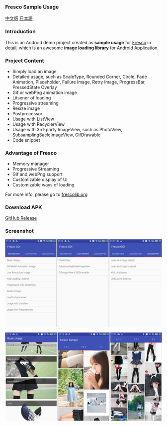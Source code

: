 ### Fresco Sample Usage
[中文版](doc/readme-cn.md) [日本語]()

### Introduction
This is an Android demo project created as **sample usage** for [Fresco](https://github.com/facebook/fresco) in detail, which is an awesome **image loading library** for Android Application.

### Project Content
- Simply load an image
- Detailed usage, such as ScaleType, Rounded Corner, Circle, Fade Animation, Placeholder, Failure Image, Retry Image, ProgressBar, PressedState Overlay
- Gif or webPng animation image
- Litsener of loading
- Progressive streaming
- Resize image
- Postprocessor
- Usage with ListView
- Usage with RecyclerView
- Usage with 3rd-party ImageView, such as PhotoView, SubsamplingSacleImageView, GifDrawable
- Code snippet 

### Advantage of Fresco
- Memory manager
- Progressive Streaming
- Gif and webPng support
- Customizable  display of UI
- Customizable ways of loading

For more info, please go to [frescolib.org](http://frescolib.org/)

### Download APK
[GitHub Release](https://github.com/kaedea/Fresco-Sample-Usage/releases)

### Screenshot
![01](doc/fresco-sample-01.jpg)

![02](doc/fresco-sample-02.jpg)




